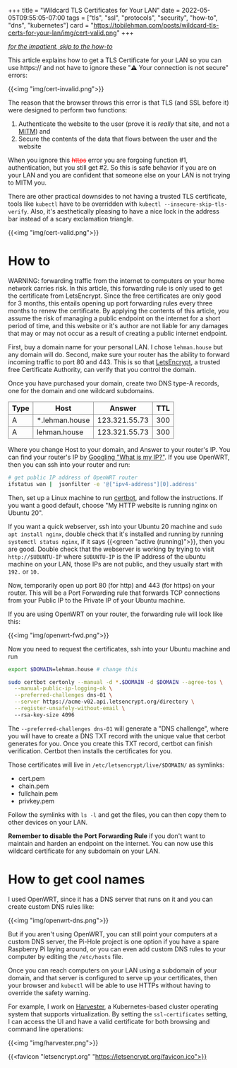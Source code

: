 +++
title = "Wildcard TLS Certificates for Your LAN"
date = 2022-05-05T09:55:05-07:00
tags = ["tls", "ssl", "protocols", "security", "how-to", "dns", "kubernetes"]
card = "https://tobilehman.com/posts/wildcard-tls-certs-for-your-lan/img/cert-valid.png"
+++

*[for the impatient, skip to the how-to](#how-to)*

This article explains how to get a TLS Certificate for your LAN so you can use https:// and not have to ignore these "⚠️ Your connection is not secure" errors:

{{<img "img/cert-invalid.png">}}

The reason that the browser throws this error is that TLS (and SSL before it) were designed to perform two functions:

1. Authenticate the website to the user (prove it is _really_ that site, and not a [MITM](https://en.wikipedia.org/wiki/Man-in-the-middle_attack#Authentication)) and
2. Secure the contents of the data that flows between the user and the website

When you ignore this <span style="color: #ff0000">~~https~~</span> error you are forgoing function #1, authentication, but you still get #2. So this is safe behavior if you are on your LAN and you are confident that someone else on your LAN is not trying to MITM you. 

There are other practical downsides to not having a trusted TLS certificate, tools like `kubectl` have to be overridden with `kubectl --insecure-skip-tls-verify`. Also, it's aesthetically pleasing to have a nice lock in the address bar instead of a scary exclamation triangle.

{{<img "img/cert-valid.png">}}

# How to

<div class="yellow-note-noscroll">
WARNING: forwarding traffic from the internet to computers on your home network carries risk. In this article, this forwarding rule is only used to get the certificate from LetsEncrypt. Since the free certificates are only good for 3 months, this entails opening up port forwarding rules every three months to renew the certificate. 
By applying the contents of this article, you assume the risk of managing a public endpoint on the internet for a short period of time, and this website or it's author are not liable for any damages that may or may not occur as a result of creating a public internet endpoint.
</div>

First, buy a domain name for your personal LAN. I chose `lehman.house` but any domain will do. Second, make sure your router has the ability to forward incoming traffic to port 80 and 443. This is so that [LetsEncrypt](https://letsencrypt.org), a trusted free Certificate Authority, can verify that you control the domain.

Once you have purchased your domain, create two DNS type-A records, one for the domain and one wildcard subdomains.


<style> th,td{ border: 1px solid gray; } </style>

| Type | Host | Answer | TTL |
|------|------|--------|-----|
| A    | *.lehman.house | 123.321.55.73 | 300 |
| A    | lehman.house | 123.321.55.73 | 300 |

Where you change Host to your domain, and Answer to your router's IP. You can find your router's IP by [Googling "What is my IP?"](https://www.google.com/search?q=what+is+my+ip). If you use OpenWRT, then you can ssh into your router and run:

```sh
# get public IP address of OpenWRT router
ifstatus wan |  jsonfilter -e '@["ipv4-address"][0].address' 
```

Then, set up a Linux machine to run [certbot](https://certbot.eff.org/), and follow the instructions. If you want a good default, choose "My HTTP website is running nginx on Ubuntu 20". 

If you want a quick webserver, ssh into your Ubuntu 20 machine and `sudo apt install nginx`, double check that it's installed and running by running `systemctl status nginx`, if it says {{<green "active (running)">}}, then you are good. Double check that the webserver is working by trying to visit `http://$UBUNTU-IP` where `$UBUNTU-IP` is the IP address of the ubuntu machine on your LAN, those IPs are not public, and they usually start with `192.` or `10.`

Now, temporarily open up port 80 (for http) and 443 (for https) on your router. This will be a Port Forwarding rule that forwards TCP connections from your Public IP to the Private IP of your Ubuntu machine. 

If you are using OpenWRT on your router, the forwarding rule will look like this:

{{<img "img/openwrt-fwd.png">}}

Now you need to request the certificates, ssh into your Ubuntu machine and run 

```sh
export $DOMAIN=lehman.house # change this

sudo certbot certonly --manual -d *.$DOMAIN -d $DOMAIN --agree-tos \
  --manual-public-ip-logging-ok \
  --preferred-challenges dns-01 \
  --server https://acme-v02.api.letsencrypt.org/directory \
  --register-unsafely-without-email \ 
  --rsa-key-size 4096
```

The `--preferred-challenges dns-01` will generate a "DNS challenge", where you will have to create a DNS TXT record with the unique value that cerbot generates for you. Once you create this TXT record, certbot can finish verification. Certbot then installs the certificates for you.

Those certificates will live in `/etc/letsencrypt/live/$DOMAIN/` as symlinks:
- cert.pem
- chain.pem
- fullchain.pem
- privkey.pem

Follow the symlinks with `ls -l` and get the files, you can then copy them to other devices on your LAN. 

**Remember to disable the Port Forwarding Rule** if you don't want to maintain and harden an endpoint on the internet. You can now use this wildcard certificate for any subdomain on your LAN.

# How to get cool names

I used OpenWRT, since it has a DNS server that runs on it and you can create custom DNS rules like:

{{<img "img/openwrt-dns.png">}}

But if you aren't using OpenWRT, you can still point your computers at a custom DNS server, the Pi-Hole project is one option if you have a spare Raspberry Pi laying around, or you can even add custom DNS rules to your computer by editing the `/etc/hosts` file.

Once you can reach computers on your LAN using a subdomain of your domain, and that server is configured to serve up your certificates, then your browser and `kubectl` will be able to use HTTPs without having to override the safety warning.

For example, I work on [Harvester](https://harvesterhci.io), a Kubernetes-based cluster operating system that supports virtualization. By setting the `ssl-certificates` setting, I can access the UI and have a valid certificate for both browsing and command line operations:

{{<img "img/harvester.png">}}






{{<favicon "letsencrypt.org" "https://letsencrypt.org/favicon.ico">}}